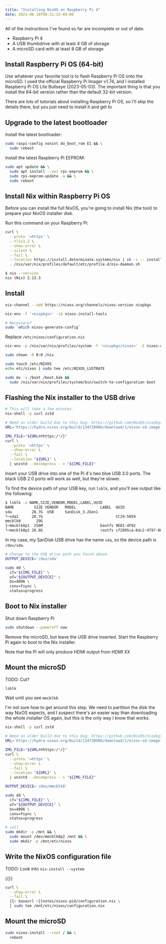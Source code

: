 ```yaml
---
title: "Installing NixOS on Raspberry Pi 4"
date: 2023-06-18T08:31:15-04:00
---
```

All of the instructions I've found so far are incomplete or out of date.

* Raspberry Pi 4
* A USB thumbdrive with at least 4 GB of storage
* A microSD card with at least 8 GB of storage

## Install Raspberry Pi OS (64-bit)

Use whatever your favorite tool is to flash Raspberry Pi OS onto the microSD. I used the official Raspberry Pi Imager v1.74, and I installed Raspberry Pi OS Lite Bullseye (2023-05-03). The important thing is that you install the 64-bit version rather than the default 32-bit version.

There are lots of tutorials about installing Raspberry Pi OS, so I'll skip the details there, but you just need to install it and get to

## Upgrade to the latest bootloader

Install the latest bootloader:

```bash
sudo raspi-config nonint do_boot_rom E1 && \
  sudo reboot
```

Install the latest Raspberry Pi EEPROM:

```bash
sudo apt update && \
  sudo apt install --yes rpi-eeprom && \
  sudo rpi-eeprom-update -a && \
  sudo reboot
```

## Install Nix within Raspberry Pi OS

Before you can install the full NixOS, you're going to install Nix (the tool) to prepare your NixOS installer disk.

Run this command on your Raspberry Pi:

```bash
curl \
  --proto '=https' \
  --tlsv1.2 \
  --show-error \
  --silent \
  --fail \
  --location https://install.determinate.systems/nix | sh -s -- install && \
  . /nix/var/nix/profiles/default/etc/profile.d/nix-daemon.sh
```

```bash
$ nix --version
nix (Nix) 2.13.3
```

## Install

```bash
nix-channel --add https://nixos.org/channels/nixos-version nixpkgs

nix-env -f '<nixpkgs>' -iA nixos-install-tools

# Necessary?
sudo `which nixos-generate-config`
```

Replace `/etc/nixos/configuration.nix`

```bash
nix-env -p /nix/var/nix/profiles/system -f '<nixpkgs/nixos>' -I nixos-config=/etc/nixos/configuration.nix -iA system

sudo chown -R 0:0 /nix
```

```bash
sudo touch /etc/NIXOS
echo etc/nixos | sudo tee /etc/NIXOS_LUSTRATE

sudo mv -v /boot /boot.bak &&
  sudo /nix/var/nix/profiles/system/bin/switch-to-configuration boot
```

## Flashing the Nix installer to the USB drive

```bash
# This will take a few minutes.
nix-shell -p curl zstd

# Need an older build due to this bug: https://github.com/NixOS/nixpkgs/issues/179701
URL='https://hydra.nixos.org/build/134720986/download/1/nixos-sd-image-21.03pre262561.581232454fd-aarch64-linux.img.zst'

IMG_FILE="${URL##https:/*/}"
curl \
  --proto '=https' \
  --show-error \
  --fail \
  --location "${URL}" \
  | unzstd --decompress - > "${IMG_FILE}"
```

Insert your USB drive into one of the Pi 4's two blue USB 3.0 ports. The black USB 2.0 ports will work as well, but they're slower.

To find the device path of your USB key, run `lsblk`, and you'll see output like the following:

```bash
$ lsblk -o NAME,SIZE,VENDOR,MODEL,LABEL,UUID
NAME         SIZE VENDOR   MODEL           LABEL  UUID
sda         28.7G  USB     SanDisk_3.2Gen1
└─sda1      28.7G                                 CC29-5059
mmcblk0       29G
├─mmcblk0p1  256M                          bootfs 9E81-4F92
└─mmcblk0p2 28.8G                          rootfs cf2895ca-6dc2-4797-8040-f76ba1508f41
```

In my case, my SanDisk USB drive has the name `sda`, so the device path is `/dev/sda`.

```bash
# Change to the USB drive path you found above.
OUTPUT_DEVICE='/dev/sda'

sudo dd \
  if="${IMG_FILE}" \
  of="${OUTPUT_DEVICE}" \
  bs=4096 \
  conv=fsync \
  status=progress
```

## Boot to Nix installer

Shut down Raspberry Pi

```bash
sudo shutdown --poweroff now
```

Remove the microSD, but leave the USB drive inserted. Start the Raspberry Pi again to boot to the Nix installer.

Note that the Pi will only produce HDMI output from HDMI XX

## Mount the microSD

TODO: Cut?

```bash
lsblk
```

Wait until you see `mmcblk0`.


I'm not sure how to get around this step. We need to partition the disk the way NixOS expects, and I suspect there's an easier way than downloading the whole installer OS again, but this is the only way I know that works.

```bash
nix-shell -p curl zstd

# Need an older build due to this bug: https://github.com/NixOS/nixpkgs/issues/179701
URL='https://hydra.nixos.org/build/134720986/download/1/nixos-sd-image-21.03pre262561.581232454fd-aarch64-linux.img.zst'

IMG_FILE="${URL##https:/*/}"
curl \
  --proto '=https' \
  --show-error \
  --fail \
  --location "${URL}" \
  | unzstd --decompress - > "${IMG_FILE}"
```

```bash
OUTPUT_DEVICE='/dev/mmcblk0'

sudo dd \
  if="${IMG_FILE}" \
  of="${OUTPUT_DEVICE}" \
  bs=4096 \
  conv=fsync \
  status=progress
```

```bash
# cut?
sudo mkdir -p /mnt && \
  sudo mount /dev/mmcblk0p2 /mnt && \
  sudo mkdir -p /mnt/etc/nixos
```

## Write the NixOS configuration file

TODO: Look into `nix-install --system`

{{<inline-file filename="configuration.nix" language="nix">}}

```bash
curl \
  --show-error \
  --fail \
  {{< baseurl >}}notes/nixos-pi4/configuration.nix \
  | sudo tee /mnt/etc/nixos/configuration.nix
```

## Mount the microSD

```bash
sudo nixos-install --root / && \
  reboot
```
